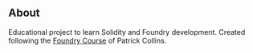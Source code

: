 ## About
Educational project to learn Solidity and Foundry development. Created following the [Foundry Course](https://www.youtube.com/watch?v=umepbfKp5rI&t=0s) of Patrick Collins.